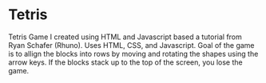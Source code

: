# Tetris
Tetris Game I created using HTML and Javascript based a tutorial from Ryan Schafer (Rhuno).
Uses HTML, CSS, and Javascript.  Goal of the game is to allign the blocks into rows by moving and rotating the shapes
using the arrow keys.  If the blocks stack up to the top of the screen, you lose the game.
